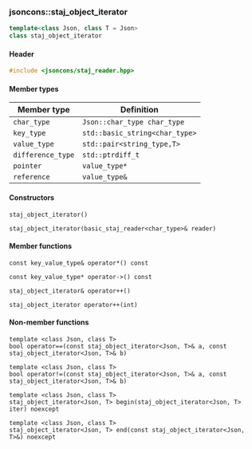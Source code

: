 ### jsoncons::staj_object_iterator

```c++
template<class Json, class T = Json>
class staj_object_iterator
```

#### Header
```c++
#include <jsoncons/staj_reader.hpp>
```
#### Member types

Member type                         |Definition
------------------------------------|------------------------------
`char_type`|`Json::char_type char_type`
`key_type`|`std::basic_string<char_type>`
`value_type`|`std::pair<string_type,T>`
`difference_type`|`std::ptrdiff_t`
`pointer`|`value_type*`
`reference`|`value_type&`

#### Constructors

    staj_object_iterator()

    staj_object_iterator(basic_staj_reader<char_type>& reader)

#### Member functions

    const key_value_type& operator*() const

    const key_value_type* operator->() const

    staj_object_iterator& operator++()

    staj_object_iterator operator++(int) 

#### Non-member functions

    template <class Json, class T>
    bool operator==(const staj_object_iterator<Json, T>& a, const staj_object_iterator<Json, T>& b)

    template <class Json, class T>
    bool operator!=(const staj_object_iterator<Json, T>& a, const staj_object_iterator<Json, T>& b)

    template <class Json, class T>
    staj_object_iterator<Json, T> begin(staj_object_iterator<Json, T> iter) noexcept

    template <class Json, class T>
    staj_object_iterator<Json, T> end(const staj_object_iterator<Json, T>&) noexcept

